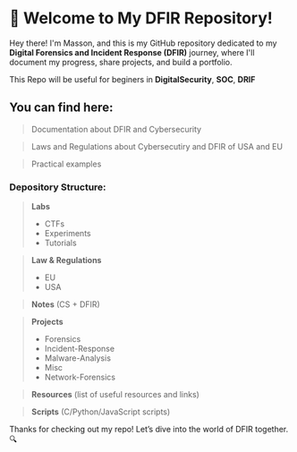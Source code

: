 # 👋 Welcome to My DFIR Repository!

Hey there! I'm Masson, and this is my GitHub repository dedicated to my **Digital Forensics and Incident Response (DFIR)** journey, where I'll document my progress, share projects, and build a portfolio.

This Repo will be useful for beginers in **DigitalSecurity**, **SOC**, **DRIF**

## You can find here:
> Documentation about DFIR and Cybersecurity

> Laws and Regulations about Cybersecutiry and DFIR of USA and EU

> Practical examples

### Depository Structure:
> **Labs**
 >  - CTFs
 >  - Experiments
 >  - Tutorials
      
> **Law & Regulations**
>  - EU
>  - USA
    
> **Notes** (CS + DFIR)
  
> **Projects**
>   - Forensics
>   - Incident-Response
>   - Malware-Analysis
>   - Misc
>   - Network-Forensics

> **Resources** (list of useful resources and links)

> **Scripts** (C/Python/JavaScript scripts)



Thanks for checking out my repo! Let’s dive into the world of DFIR together. 🔍
